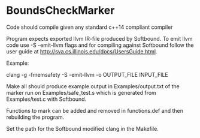 # BoundsCheckMarker

Code should compile given any standard c++14 compliant compiler

Program expects exported llvm IR-file produced by Softbound.
To emit llvm code use -S -emit-llvm flags and for compiling against Softbound
follow the user guide at http://sva.cs.illinois.edu/docs/UsersGuide.html.

Example:

clang -g -fmemsafety -S -emit-llvm -o OUTPUT_FILE INPUT_FILE

Make all should produce example output in Examples/output.txt of the marker run 
on Examples/safe_test.s which is generated from Examples/test.c with Softbound.

Functions to mark can be added and removed in functions.def and then rebuilding
the program.

Set the path for the Softbound modified clang in the Makefile.
